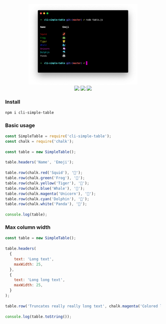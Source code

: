 <p align="center">
  <img src="/.github/screenshot-1.png" width="70%">
  <br>
  <a href="https://npm.im/cli-simple-table"><img src="https://badgen.net/npm/v/cli-simple-table"></a>
  <a href="https://npm.im/cli-simple-table"><img src="https://badgen.net/npm/dm/cli-simple-table"></a>
  <a href="https://packagephobia.now.sh/result?p=cli-simple-table"><img src="https://packagephobia.now.sh/badge?p=cli-simple-table"></a>
</p>

### Install
```sh
npm i cli-simple-table
```

### Basic usage
```js
const SimpleTable = require('cli-simple-table');
const chalk = require('chalk');

const table = new SimpleTable();

table.headers('Name', 'Emoji');

table.row(chalk.red('Squid'), '🦑');
table.row(chalk.green('Frog'), '🐸');
table.row(chalk.yellow('Tiger'), '🐯');
table.row(chalk.blue('Whale'), '🐳');
table.row(chalk.magenta('Unicorn'), '🦄');
table.row(chalk.cyan('Dolphin'), '🐬');
table.row(chalk.white('Panda'), '🐼');

console.log(table);
```

### Max column width
```js
const table = new SimpleTable();

table.headers(
  {
    text: 'Long text',
    maxWidth: 25,
  },
  {
    text: 'Long long text',
    maxWidth: 25,
  }
);

table.row('Truncates really really long text', chalk.magenta('Colored long long text too'));

console.log(table.toString());
```


